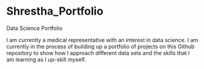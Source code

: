 # Shrestha_Portfolio
Data Science Portfolio

I am currently a medical representative with an interest in data science. 
I am currently in the process of building up a portfolio of projects on this Github repository to show how I approach different data sets and the skills that I am learning as I up-skill myself.
